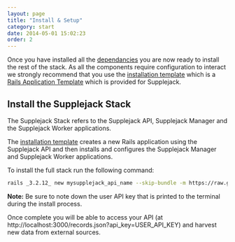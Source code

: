 ```yaml
---
layout: page
title: "Install & Setup"
category: start
date: 2014-05-01 15:02:23
order: 2
---
```


Once you have installed all the [dependancies](supplejack/start/dependancies.html) you are now ready to install the rest of the stack. As all the components require configuration to interact we strongly recommend that you use the [installation template](https://github.com/DigitalNZ/supplejack_installation) which is a [Rails Application Template](http://guides.rubyonrails.org/rails_application_templates.html) which is provided for Supplejack.

## Install the Supplejack Stack

The Supplejack Stack refers to the Supplejack API, Supplejack Manager and the Supplejack Worker applications. 

The  [installation template](https://github.com/DigitalNZ/supplejack_installation) creates a new Rails application using the Supplejack API and then installs and configures the Supplejack Manager and Supplejack Worker applications.

To install the full stack run the following command:

```bash
rails _3.2.12_ new mysupplejack_api_name --skip-bundle -m https://raw.github.com/digitalnz/supplejack_installation/master/supplejack_api_template.rb
```

**Note:** Be sure to note down the user API key that is printed to the terminal during the install process.

Once complete you will be able to access your API (at http://localhost:3000/records.json?api_key=USER_API_KEY) and harvest new data from external sources.
